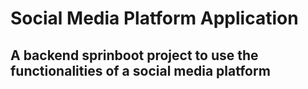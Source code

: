 # Social Media Platform Application

## A backend sprinboot project to use the functionalities of a social media platform
